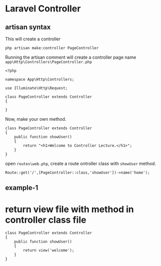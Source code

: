 # Laravel Controller
## artisan syntax
This will create a controller 
```
php artisan make:controller PageController
```
Running the artisan comment will create a controller page name `app\Http\Controllers\PageController.php`
```
<?php

namespace App\Http\Controllers;

use Illuminate\Http\Request;

class PageController extends Controller
{

}
```
Now, make your own method.
```
class PageController extends Controller
{
    public function showUser()
    {
        return "<h1>Welcome to Controller Lecture.</h1>"; 
    }
}
```
open `routes\web.php`, create a route ontroller class with `showUser` method.
```
Route::get('/',[PageController::class,'showUser'])->name('home');
```

## example-1
# return view file with method in controller class file
```
class PageController extends Controller
{
    public function showUser()
    {
        return view('welcome'); 
    }
}
```
